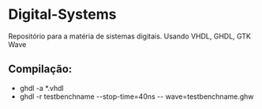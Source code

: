 # Digital-Systems
Repositório para a matéria de sistemas digitais. Usando VHDL, GHDL, GTK Wave
## Compilação:
* ghdl -a *.vhdl
* ghdl -r testbenchname --stop-time=40ns -- wave=testbenchname.ghw
